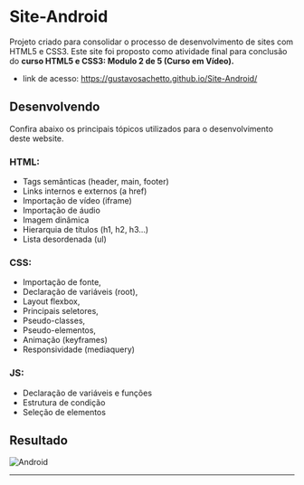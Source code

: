 # Site-Android
Projeto criado para consolidar o processo de desenvolvimento de sites com HTML5 e CSS3. Este site foi proposto como atividade final para conclusão do __curso HTML5 e CSS3: Modulo 2 de 5 (Curso em Vídeo).__

* link de acesso: https://gustavosachetto.github.io/Site-Android/

## Desenvolvendo

Confira abaixo os principais tópicos utilizados para o desenvolvimento deste website. 

### HTML: 
* Tags semânticas (header, main, footer)
* Links internos e externos (a href)
* Importação de vídeo (iframe)
* Importação de áudio
* Imagem dinâmica
* Hierarquia de títulos (h1, h2, h3...) 
* Lista desordenada (ul)

### CSS:
* Importação de fonte,
* Declaração de variáveis (root),
* Layout flexbox,
* Principais seletores,
* Pseudo-classes,
* Pseudo-elementos,
* Animação (keyframes)
* Responsividade (mediaquery)

### JS:
* Declaração de variáveis e funções
* Estrutura de condição
* Seleção de elementos

## Resultado
![Android](https://github.com/user-attachments/assets/e36384ad-7a0c-46ab-926e-e3f081ebf149)

*****************
